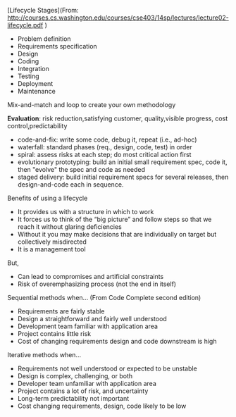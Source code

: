 [Lifecycle Stages](From:
http://courses.cs.washington.edu/courses/cse403/14sp/lectures/lecture02-lifecycle.pdf
)

* Problem definition
* Requirements specification
* Design
* Coding
* Integration
* Testing
* Deployment
* Maintenance

Mix-and-match and loop to create your own methodology

**Evaluation**: risk reduction,satisfying customer, quality,visible progress, cost control,predictability

* code-and-fix: write some code, debug it, repeat (i.e., ad-hoc)
* waterfall: standard phases (req., design, code, test) in order
* spiral: assess risks at each step; do most critical action first
* evolutionary prototyping: build an initial small requirement spec, code it, then "evolve" the spec and code as needed
* staged delivery: build initial requirement specs for several releases, then design-and-code each in sequence.

Benefits of using a lifecycle

* It provides us with a structure in which to work
* It forces us to think of the “big picture” and follow steps so that we reach it without glaring deficiencies
* Without it you may make decisions that are  individually on target but collectively  misdirected
* It is a management tool

But, 
* Can lead to compromises and artificial constraints
* Risk of overemphasizing process (not the end in itself)

Sequential methods when... (From Code Complete second edition)

* Requirements are fairly stable
* Design a straightforward and fairly well understood
* Development team familiar with application area
* Project contains little risk
* Cost of changing requirements design and code downstream is high

Iterative methods when...

* Requirements not well understood or expected to be unstable
* Design is complex, challenging, or both
* Developer team unfamiliar with application area
* Project contains a lot of risk, and uncertainty
* Long-term predictability not important
* Cost changing requirements, design, code likely to be low